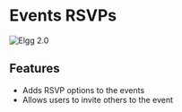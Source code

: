 Events RSVPs
============
![Elgg 2.0](https://img.shields.io/badge/Elgg-2.0.x-orange.svg?style=flat-square)

## Features

 * Adds RSVP options to the events
 * Allows users to invite others to the event
